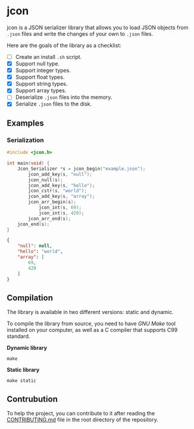 # jcon
jcon is a JSON serializer library that allows you to load JSON objects from `.json` files and write the changes of your own to `.json` files.

Here are the goals of the library as a checklist:
- [ ] Create an install `.sh` script.
- [X] Support null type.
- [X] Support integer types.
- [X] Support float types.
- [X] Support string types.
- [X] Support array types.
- [ ] Deserialize `.json` files into the memory.
- [X] Serialize `.json` files to the disk.

## Examples
### Serialization
```c
#include <jcon.h>

int main(void) {
    Jcon_Serializer *s = jcon_begin("example.json");
        jcon_add_key(s, "null");
        jcon_null(s);
        jcon_add_key(s, "hello");
        jcon_cstr(s, "world");
        jcon_add_key(s, "array");
        jcon_arr_begin(s);
            jcon_int(s, 69);
            jcon_int(s, 420);
        jcon_arr_end(s);
    jcon_end(s);
}
```

```json
{
    "null": null,
    "hello": "world",
    "array": [
        69,
        420
    ]
}
```

## Compilation
The library is available in two different versions: static and dynamic.

To compile the library from source, you need to have *GNU Make* tool installed on your computer, as well as a C compiler that supports C99 standard.

**Dynamic library**
```console
make
```

**Static library**
```console
make static
```

## Contrubution
To help the project, you can contribute to it after reading the [CONTRIBUTING.md](https://github.com/detectivekaktus/jcon/blob/main/CONTRIBUTING.md) file in the root directory of the repository.
